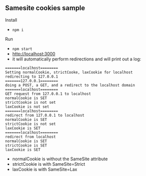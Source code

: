 ## Samesite cookies sample

Install

* ```npm i```

Run

* ```npm start```
* [http://localhost:3000](http://localhost:3000)
* it will automatically perform redirections and will print out a log:

```
=======localhost========
Setting normalCookie, strictCooke, laxCookie for localhost
redirecting to 127.0.0.1
=======127.0.0.1========
doing a POST, a GET, and a redirect to the localhost domain
=======localhost========
GET request from 127.0.0.1 to localhost
normalCookie is SET
strictCookie is not set
laxCookie is not set
=======localhost========
redirect from 127.0.0.1 to localhost
normalCookie is SET
strictCookie is not set
laxCookie is SET
=======localhost========
redirect from localhost
normalCookie is SET
strictCookie is SET
laxCookie is SET
```

* normalCookie is without the SameSite attribute
* strictCookie is with SameSite=Strict
* laxCookie is with SameSite=Lax
